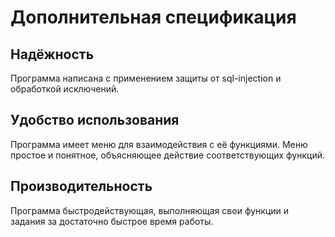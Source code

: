# Дополнительная спецификация

## Надёжность

Программа написана с применением защиты от sql-injection и обработкой исключений.

## Удобство использования

Программа имеет меню для взаимодействия с её функциями. Меню простое и понятное, объясняющее действие соответствующих функций.

## Производительность

Программа быстродействующая, выполняющая свои функции и задания за достаточно быстрое время работы.